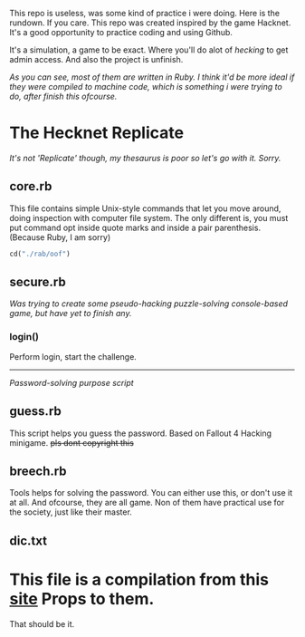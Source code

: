This repo is useless, was some kind of practice i were doing. Here is the rundown. If you care.
This repo was created inspired by the game Hacknet. It's a good opportunity to practice coding and using Github.

It's a simulation, a game to be exact. Where you'll do alot of *hecking* to get admin access. 
And also the project is unfinish.

*As you can see, most of them are written in Ruby. I think it'd be more ideal if they were compiled to machine code, which is something i were trying to do, after finish this ofcourse.*

# The Hecknet Replicate #
*It's not 'Replicate' though, my thesaurus is poor so let's go with it. Sorry.*

## core.rb ##
This file contains simple Unix-style commands that let you move around, doing inspection with computer file system.
The only different is, you must put command opt inside quote marks and inside a pair parenthesis. (Because Ruby, I am sorry)
```ruby
cd("./rab/oof") 
```

## secure.rb ##
*Was trying to create some pseudo-hacking puzzle-solving console-based game, but have yet to finish any.*

### login() ###
Perform login, start the challenge.

-----
*Password-solving purpose script*
## guess.rb ##
This script helps you guess the password. Based on Fallout 4 Hacking minigame. ~~pls dont copyright this~~

## breech.rb ##
Tools helps for solving the password. You can either use this, or don't use it at all.
And ofcourse, they are all game. Non of them have practical use for the society, just like their master.

## dic.txt ##
This file is a compilation from this [site](http://www.ef.com/english-resources/english-vocabulary/top-1000-words/)
Props to them.
=====

That should be it.
